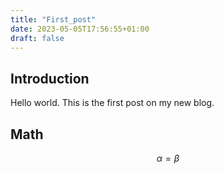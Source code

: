 ```yaml
---
title: "First_post"
date: 2023-05-05T17:56:55+01:00
draft: false
---
```


## Introduction

Hello world. This is the first post on my new blog.

## Math

$$
\alpha = \beta
$$

